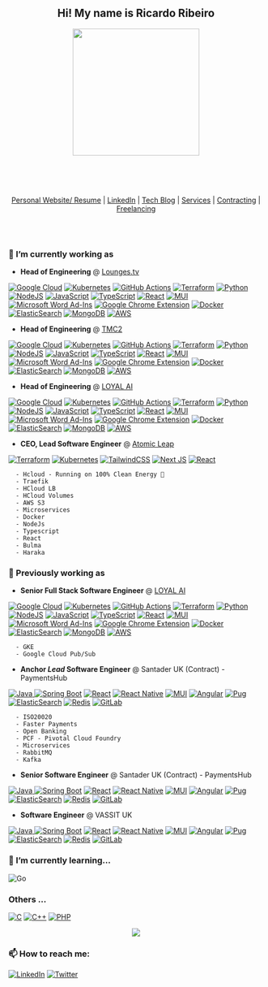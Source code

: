 <h2 align="center">
  Hi! My name is Ricardo Ribeiro
</h2>
<p align="center"><img height="250" src="https://ricardoribeiro.uk/assets/mefull.png"/></p>


</br>
</br>
</br>

<p align="center">
  <a href="https://ricardoribeiro.uk" target="_blank">Personal Website/ Resume</a> |
  <a href="https://www.linkedin.com/in/ricardo-lu%C3%ADs-ribeiro-62b14551/" target="_blank">LinkedIn</a> |
  <a href="https://ricardoribeiro.uk/blog" target="_blank">Tech Blog</a>   |
  <a href="https://atomicleap.com" target="_blank">Services</a>            |
  <a href="https://atomicleap.com" target="_blank">Contracting</a>         |
  <a href="https://atomicleap.com" target="_blank">Freelancing</a>         
</p>

</br>
</br>


### 🔭 I’m currently working as
  -  <b>Head of Engineering</b> @ <a href="https://lounges.tv" target="_blank">Lounges.tv</a>
  
   <a href="#">![Google Cloud](https://img.shields.io/badge/GoogleCloud-%234285F4.svg?style=for-the-badge&logo=google-cloud&logoColor=white)</a>
   <a href="#">![Kubernetes](https://img.shields.io/badge/kubernetes-%23326ce5.svg?style=for-the-badge&logo=kubernetes&logoColor=white)</a>
   <a href="#">![GitHub Actions](https://img.shields.io/badge/githubactions-%232671E5.svg?style=for-the-badge&logo=githubactions&logoColor=white)</a>
   <a href="#">![Terraform](https://img.shields.io/badge/terraform-%235835CC.svg?style=for-the-badge&logo=terraform&logoColor=white)</a>
   <a href="#">![Python](https://img.shields.io/badge/python-3670A0?style=for-the-badge&logo=python&logoColor=ffdd54)</a>
   <a href="#">![NodeJS](https://img.shields.io/badge/node.js-6DA55F?style=for-the-badge&logo=node.js&logoColor=white)</a>
   <a href="#">![JavaScript](https://img.shields.io/badge/javascript-%23323330.svg?style=for-the-badge&logo=javascript&logoColor=%23F7DF1E)</a>
   <a href="#">![TypeScript](https://img.shields.io/badge/typescript-%23007ACC.svg?style=for-the-badge&logo=typescript&logoColor=white)</a>
   <a href="#">![React](https://img.shields.io/badge/react-%2320232a.svg?style=for-the-badge&logo=react&logoColor=%2361DAFB)</a>
   <a href="#">![MUI](https://img.shields.io/badge/MUI-%230081CB.svg?style=for-the-badge&logo=material-ui&logoColor=white)</a>
   <a href="#">![Microsoft Word Ad-Ins](https://img.shields.io/badge/Microsoft_Word-2B579A?style=for-the-badge&logo=microsoft-word&logoColor=white)</a>
   <a href="#">![Google Chrome Extension](https://img.shields.io/badge/Google%20Chrome-4285F4?style=for-the-badge&logo=GoogleChrome&logoColor=white)</a>
   <a href="#">![Docker](https://img.shields.io/badge/docker-%230db7ed.svg?style=for-the-badge&logo=docker&logoColor=white)</a>
   <a href="#">![ElasticSearch](https://img.shields.io/badge/-ElasticSearch-005571?style=for-the-badge&logo=elasticsearch)</a>
   <a href="#">![MongoDB](https://img.shields.io/badge/MongoDB-%234ea94b.svg?style=for-the-badge&logo=mongodb&logoColor=white)</a>
   <a href="#">![AWS](https://img.shields.io/badge/AWS-%23FF9900.svg?style=for-the-badge&logo=amazon-aws&logoColor=white)</a>
  -  <b>Head of Engineering</b> @ <a href="https://tmc2.ai" target="_blank">TMC2</a>
  
   <a href="#">![Google Cloud](https://img.shields.io/badge/GoogleCloud-%234285F4.svg?style=for-the-badge&logo=google-cloud&logoColor=white)</a>
   <a href="#">![Kubernetes](https://img.shields.io/badge/kubernetes-%23326ce5.svg?style=for-the-badge&logo=kubernetes&logoColor=white)</a>
   <a href="#">![GitHub Actions](https://img.shields.io/badge/githubactions-%232671E5.svg?style=for-the-badge&logo=githubactions&logoColor=white)</a>
   <a href="#">![Terraform](https://img.shields.io/badge/terraform-%235835CC.svg?style=for-the-badge&logo=terraform&logoColor=white)</a>
   <a href="#">![Python](https://img.shields.io/badge/python-3670A0?style=for-the-badge&logo=python&logoColor=ffdd54)</a>
   <a href="#">![NodeJS](https://img.shields.io/badge/node.js-6DA55F?style=for-the-badge&logo=node.js&logoColor=white)</a>
   <a href="#">![JavaScript](https://img.shields.io/badge/javascript-%23323330.svg?style=for-the-badge&logo=javascript&logoColor=%23F7DF1E)</a>
   <a href="#">![TypeScript](https://img.shields.io/badge/typescript-%23007ACC.svg?style=for-the-badge&logo=typescript&logoColor=white)</a>
   <a href="#">![React](https://img.shields.io/badge/react-%2320232a.svg?style=for-the-badge&logo=react&logoColor=%2361DAFB)</a>
   <a href="#">![MUI](https://img.shields.io/badge/MUI-%230081CB.svg?style=for-the-badge&logo=material-ui&logoColor=white)</a>
   <a href="#">![Microsoft Word Ad-Ins](https://img.shields.io/badge/Microsoft_Word-2B579A?style=for-the-badge&logo=microsoft-word&logoColor=white)</a>
   <a href="#">![Google Chrome Extension](https://img.shields.io/badge/Google%20Chrome-4285F4?style=for-the-badge&logo=GoogleChrome&logoColor=white)</a>
   <a href="#">![Docker](https://img.shields.io/badge/docker-%230db7ed.svg?style=for-the-badge&logo=docker&logoColor=white)</a>
   <a href="#">![ElasticSearch](https://img.shields.io/badge/-ElasticSearch-005571?style=for-the-badge&logo=elasticsearch)</a>
   <a href="#">![MongoDB](https://img.shields.io/badge/MongoDB-%234ea94b.svg?style=for-the-badge&logo=mongodb&logoColor=white)</a>
   <a href="#">![AWS](https://img.shields.io/badge/AWS-%23FF9900.svg?style=for-the-badge&logo=amazon-aws&logoColor=white)</a>
   
  -  <b>Head of Engineering</b> @ <a href="https://loyal.ai" target="_blank">LOYAL AI</a>
  
   <a href="#">![Google Cloud](https://img.shields.io/badge/GoogleCloud-%234285F4.svg?style=for-the-badge&logo=google-cloud&logoColor=white)</a>
   <a href="#">![Kubernetes](https://img.shields.io/badge/kubernetes-%23326ce5.svg?style=for-the-badge&logo=kubernetes&logoColor=white)</a>
   <a href="#">![GitHub Actions](https://img.shields.io/badge/githubactions-%232671E5.svg?style=for-the-badge&logo=githubactions&logoColor=white)</a>
   <a href="#">![Terraform](https://img.shields.io/badge/terraform-%235835CC.svg?style=for-the-badge&logo=terraform&logoColor=white)</a>
   <a href="#">![Python](https://img.shields.io/badge/python-3670A0?style=for-the-badge&logo=python&logoColor=ffdd54)</a>
   <a href="#">![NodeJS](https://img.shields.io/badge/node.js-6DA55F?style=for-the-badge&logo=node.js&logoColor=white)</a>
   <a href="#">![JavaScript](https://img.shields.io/badge/javascript-%23323330.svg?style=for-the-badge&logo=javascript&logoColor=%23F7DF1E)</a>
   <a href="#">![TypeScript](https://img.shields.io/badge/typescript-%23007ACC.svg?style=for-the-badge&logo=typescript&logoColor=white)</a>
   <a href="#">![React](https://img.shields.io/badge/react-%2320232a.svg?style=for-the-badge&logo=react&logoColor=%2361DAFB)</a>
   <a href="#">![MUI](https://img.shields.io/badge/MUI-%230081CB.svg?style=for-the-badge&logo=material-ui&logoColor=white)</a>
   <a href="#">![Microsoft Word Ad-Ins](https://img.shields.io/badge/Microsoft_Word-2B579A?style=for-the-badge&logo=microsoft-word&logoColor=white)</a>
   <a href="#">![Google Chrome Extension](https://img.shields.io/badge/Google%20Chrome-4285F4?style=for-the-badge&logo=GoogleChrome&logoColor=white)</a>
   <a href="#">![Docker](https://img.shields.io/badge/docker-%230db7ed.svg?style=for-the-badge&logo=docker&logoColor=white)</a>
   <a href="#">![ElasticSearch](https://img.shields.io/badge/-ElasticSearch-005571?style=for-the-badge&logo=elasticsearch)</a>
   <a href="#">![MongoDB](https://img.shields.io/badge/MongoDB-%234ea94b.svg?style=for-the-badge&logo=mongodb&logoColor=white)</a>
   <a href="#">![AWS](https://img.shields.io/badge/AWS-%23FF9900.svg?style=for-the-badge&logo=amazon-aws&logoColor=white)</a>
   
   
  -  <b>CEO, Lead Software Engineer</b> @ <a href="https://atomicleap.com" target="_blank">Atomic Leap</a>

   <a href="#">![Terraform](https://img.shields.io/badge/terraform-%235835CC.svg?style=for-the-badge&logo=terraform&logoColor=white)</a>
   <a href="#">![Kubernetes](https://img.shields.io/badge/kubernetes-%23326ce5.svg?style=for-the-badge&logo=kubernetes&logoColor=white)</a>
   <a href="#">![TailwindCSS](https://img.shields.io/badge/tailwindcss-%2338B2AC.svg?style=for-the-badge&logo=tailwind-css&logoColor=white)</a>
   <a href="#">![Next JS](https://img.shields.io/badge/Next-black?style=for-the-badge&logo=next.js&logoColor=white)</a>
   <a href="#">![React](https://img.shields.io/badge/react-%2320232a.svg?style=for-the-badge&logo=react&logoColor=%2361DAFB)</a>
   
      - Hcloud - Running on 100% Clean Energy 🌱
      - Traefik
      - HCloud LB
      - HCloud Volumes
      - AWS S3
      - Microservices
      - Docker
      - NodeJs
      - Typescript
      - React
      - Bulma 
      - Haraka

 ### 🔭 Previously working as
 
 
  -  <b>Senior Full Stack Software Engineer</b> @ <a href="https://loyal.ai" target="_blank">LOYAL AI</a>
  
   <a href="#">![Google Cloud](https://img.shields.io/badge/GoogleCloud-%234285F4.svg?style=for-the-badge&logo=google-cloud&logoColor=white)</a>
   <a href="#">![Kubernetes](https://img.shields.io/badge/kubernetes-%23326ce5.svg?style=for-the-badge&logo=kubernetes&logoColor=white)</a>
   <a href="#">![GitHub Actions](https://img.shields.io/badge/githubactions-%232671E5.svg?style=for-the-badge&logo=githubactions&logoColor=white)</a>
   <a href="#">![Terraform](https://img.shields.io/badge/terraform-%235835CC.svg?style=for-the-badge&logo=terraform&logoColor=white)</a>
   <a href="#">![Python](https://img.shields.io/badge/python-3670A0?style=for-the-badge&logo=python&logoColor=ffdd54)</a>
   <a href="#">![NodeJS](https://img.shields.io/badge/node.js-6DA55F?style=for-the-badge&logo=node.js&logoColor=white)</a>
   <a href="#">![JavaScript](https://img.shields.io/badge/javascript-%23323330.svg?style=for-the-badge&logo=javascript&logoColor=%23F7DF1E)</a>
   <a href="#">![TypeScript](https://img.shields.io/badge/typescript-%23007ACC.svg?style=for-the-badge&logo=typescript&logoColor=white)</a>
   <a href="#">![React](https://img.shields.io/badge/react-%2320232a.svg?style=for-the-badge&logo=react&logoColor=%2361DAFB)</a>
   <a href="#">![MUI](https://img.shields.io/badge/MUI-%230081CB.svg?style=for-the-badge&logo=material-ui&logoColor=white)</a>
   <a href="#">![Microsoft Word Ad-Ins](https://img.shields.io/badge/Microsoft_Word-2B579A?style=for-the-badge&logo=microsoft-word&logoColor=white)</a>
   <a href="#">![Google Chrome Extension](https://img.shields.io/badge/Google%20Chrome-4285F4?style=for-the-badge&logo=GoogleChrome&logoColor=white)</a>
   <a href="#">![Docker](https://img.shields.io/badge/docker-%230db7ed.svg?style=for-the-badge&logo=docker&logoColor=white)</a>
   <a href="#">![ElasticSearch](https://img.shields.io/badge/-ElasticSearch-005571?style=for-the-badge&logo=elasticsearch)</a>
   <a href="#">![MongoDB](https://img.shields.io/badge/MongoDB-%234ea94b.svg?style=for-the-badge&logo=mongodb&logoColor=white)</a>
   <a href="#">![AWS](https://img.shields.io/badge/AWS-%23FF9900.svg?style=for-the-badge&logo=amazon-aws&logoColor=white)</a>
    
      - GKE
      - Google Cloud Pub/Sub

 
  -  <b>Anchor <i>Lead</i> Software Engineer</b> @ Santader UK (Contract) - PaymentsHub
    
   <a href="#">![Java](https://img.shields.io/badge/java-%23ED8B00.svg?style=for-the-badge&logo=java&logoColor=white)
   <a href="#">![Spring Boot](https://img.shields.io/badge/spring-%236DB33F.svg?style=for-the-badge&logo=spring&logoColor=white)</a>
   <a href="#">![React](https://img.shields.io/badge/react-%2320232a.svg?style=for-the-badge&logo=react&logoColor=%2361DAFB)</a>
   <a href="#">![React Native](https://img.shields.io/badge/react_native-%2320232a.svg?style=for-the-badge&logo=react&logoColor=%2361DAFB)</a>
   <a href="#">![MUI](https://img.shields.io/badge/MUI-%230081CB.svg?style=for-the-badge&logo=material-ui&logoColor=white)</a>
   <a href="#">![Angular](https://img.shields.io/badge/angular-%23DD0031.svg?style=for-the-badge&logo=angular&logoColor=white)</a>
   <a href="#">![Pug](https://img.shields.io/badge/Pug-FFF?style=for-the-badge&logo=pug&logoColor=A86454)</a>
   <a href="#">![ElasticSearch](https://img.shields.io/badge/-ElasticSearch-005571?style=for-the-badge&logo=elasticsearch)</a>
   <a href="#">![Redis](https://img.shields.io/badge/redis-%23DD0031.svg?style=for-the-badge&logo=redis&logoColor=white)</a>
   <a href="#">![GitLab](https://img.shields.io/badge/gitlab-%23181717.svg?style=for-the-badge&logo=gitlab&logoColor=white)</a>
   <a href="#"></a>
      
      - ISO20020
      - Faster Payments
      - Open Banking
      - PCF - Pivotal Cloud Foundry
      - Microservices
      - RabbitMQ
      - Kafka
  
  
 -  <b>Senior Software Engineer</b> @ Santader UK (Contract) - PaymentsHub
  
   <a href="#">![Java](https://img.shields.io/badge/java-%23ED8B00.svg?style=for-the-badge&logo=java&logoColor=white)
   <a href="#">![Spring Boot](https://img.shields.io/badge/spring-%236DB33F.svg?style=for-the-badge&logo=spring&logoColor=white)</a>
   <a href="#">![React](https://img.shields.io/badge/react-%2320232a.svg?style=for-the-badge&logo=react&logoColor=%2361DAFB)</a>
   <a href="#">![React Native](https://img.shields.io/badge/react_native-%2320232a.svg?style=for-the-badge&logo=react&logoColor=%2361DAFB)</a>
   <a href="#">![MUI](https://img.shields.io/badge/MUI-%230081CB.svg?style=for-the-badge&logo=material-ui&logoColor=white)</a>
   <a href="#">![Angular](https://img.shields.io/badge/angular-%23DD0031.svg?style=for-the-badge&logo=angular&logoColor=white)</a>
   <a href="#">![Pug](https://img.shields.io/badge/Pug-FFF?style=for-the-badge&logo=pug&logoColor=A86454)</a>
   <a href="#">![ElasticSearch](https://img.shields.io/badge/-ElasticSearch-005571?style=for-the-badge&logo=elasticsearch)</a>
   <a href="#">![Redis](https://img.shields.io/badge/redis-%23DD0031.svg?style=for-the-badge&logo=redis&logoColor=white)</a>
   <a href="#">![GitLab](https://img.shields.io/badge/gitlab-%23181717.svg?style=for-the-badge&logo=gitlab&logoColor=white)</a>
   <a href="#"></a>
      
 -  <b>Software Engineer</b> @ VASSIT UK
  
   <a href="#">![Java](https://img.shields.io/badge/java-%23ED8B00.svg?style=for-the-badge&logo=java&logoColor=white)
   <a href="#">![Spring Boot](https://img.shields.io/badge/spring-%236DB33F.svg?style=for-the-badge&logo=spring&logoColor=white)</a>
   <a href="#">![React](https://img.shields.io/badge/react-%2320232a.svg?style=for-the-badge&logo=react&logoColor=%2361DAFB)</a>
   <a href="#">![React Native](https://img.shields.io/badge/react_native-%2320232a.svg?style=for-the-badge&logo=react&logoColor=%2361DAFB)</a>
   <a href="#">![MUI](https://img.shields.io/badge/MUI-%230081CB.svg?style=for-the-badge&logo=material-ui&logoColor=white)</a>
   <a href="#">![Angular](https://img.shields.io/badge/angular-%23DD0031.svg?style=for-the-badge&logo=angular&logoColor=white)</a>
   <a href="#">![Pug](https://img.shields.io/badge/Pug-FFF?style=for-the-badge&logo=pug&logoColor=A86454)</a>
   <a href="#">![ElasticSearch](https://img.shields.io/badge/-ElasticSearch-005571?style=for-the-badge&logo=elasticsearch)</a>
   <a href="#">![Redis](https://img.shields.io/badge/redis-%23DD0031.svg?style=for-the-badge&logo=redis&logoColor=white)</a>
   <a href="#">![GitLab](https://img.shields.io/badge/gitlab-%23181717.svg?style=for-the-badge&logo=gitlab&logoColor=white)</a>
   <a href="#"></a>
   
### 🌱 I’m currently learning... 
    
<a>![Go](https://img.shields.io/badge/go-%2300ADD8.svg?style=for-the-badge&logo=go&logoColor=white)</a>


### Others ... 
  
<a href="#">![C](https://img.shields.io/badge/c-%2300599C.svg?style=for-the-badge&logo=c&logoColor=white)</a>
<a href="#">![C++](https://img.shields.io/badge/c++-%2300599C.svg?style=for-the-badge&logo=c%2B%2B&logoColor=white)</a>
<a href="#">![PHP](https://img.shields.io/badge/php-%23777BB4.svg?style=for-the-badge&logo=php&logoColor=white)</a>
  
<p align="center"> 
   <img src="https://github-readme-streak-stats.herokuapp.com?user=ricardo-ribeiro&theme=dark&hide_border=true&date_format=j%20M%5B%20Y%5D">
</p>
  
### 📫 How to reach me:
  
  <a href="https://www.linkedin.com/in/ricardo-lu%C3%ADs-ribeiro-62b14551/">![LinkedIn](https://img.shields.io/badge/linkedin-%230077B5.svg?style=for-the-badge&logo=linkedin&logoColor=white)</a>
  <a href="https://twitter.com/InDevRicardo">![Twitter](https://img.shields.io/badge/@indedevricardo-%231DA1F2.svg?style=for-the-badge&logo=Twitter&logoColor=white)</a>
  
<!--
**ricardo-ribeiro/ricardo-ribeiro** is a ✨ _special_ ✨ repository because its `README.md` (this file) appears on your GitHub profile.

Here are some ideas to get you started:

- 🔭 I’m currently working on ...
- 🌱 I’m currently learning ...
- 👯 I’m looking to collaborate on ...
- 🤔 I’m looking for help with ...
- 💬 Ask me about ...
- 📫 How to reach me: ...
- 😄 Pronouns: ...
- ⚡ Fun fact: ...
-->
